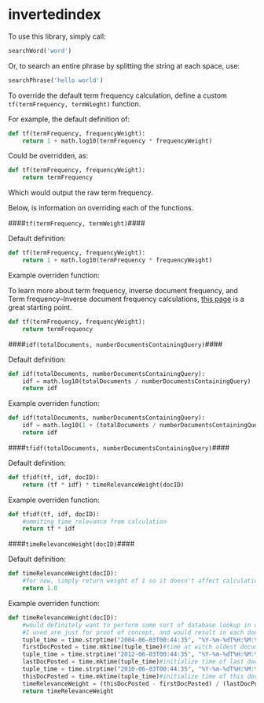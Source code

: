 # invertedindex

To use this library, simply call:
```python
searchWord('word')
```

Or, to search an entire phrase by splitting the string at each space, use:
```python
searchPhrase('hello world')
```

To override the default term frequency calculation, define a custom `tf(termFrequency, termWieght)` function.

For example, the default definition of:

```python
def tf(termFrequency, frequencyWeight):
	return 1 + math.log10(termFrequency * frequencyWeight)
```

Could be overridden, as:

```python
def tf(termFrequency, frequencyWeight):
	return termFrequency
```
Which would output the raw term frequency.

Below, is information on overriding each of the functions.

####`tf(termFrequency, termWeight)`####

Default definition:

```python
def tf(termFrequency, frequencyWeight):
	return 1 + math.log10(termFrequency * frequencyWeight)
```

Example overriden function:

To learn more about term frequency, inverse document frequency, and Term frequency–Inverse document frequency calculations, [this page](https://en.wikipedia.org/wiki/Tf%E2%80%93idf) is a great starting point.

```python
def tf(termFrequency, frequencyWeight):
	return termFrequency
```

####`idf(totalDocuments, numberDocumentsContainingQuery)`####

Default definition:

```python
def idf(totalDocuments, numberDocumentsContainingQuery):
	idf = math.log10(totalDocuments / numberDocumentsContainingQuery)
	return idf
```

Example overriden function:

```python
def idf(totalDocuments, numberDocumentsContainingQuery):
	idf = math.log10(1 + (totalDocuments / numberDocumentsContainingQuery))
	return idf
```

####`tfidf(totalDocuments, numberDocumentsContainingQuery)`####

Default definition:

```python
def tfidf(tf, idf, docID):
	return (tf * idf) * timeRelevanceWeight(docID)
```

Example overriden function:

```python
def tfidf(tf, idf, docID):
	#ommiting time relevance from calculation
	return tf * idf
```

####`timeRelevanceWeight(docID)`####

Default definition:

```python
def timeRelevanceWeight(docID):
    #for now, simply return weight of 1 so it doesn't affect calculations if it is used
    return 1.0
```

Example overriden function:

```python
def timeRelevanceWeight(docID):
    #would definitely want to perform some sort of database lookup in order to retrieve creation / last revised date for the document, hard coded values
    #I used are just for proof of concept, and would result in each document being weighted the same
    tuple_time = time.strptime("2004-06-03T00:44:35", "%Y-%m-%dT%H:%M:%S")
    firstDocPosted = time.mktime(tuple_time)#time at witch oldest document in results was posted. obvious dummy value for proof of concept
    tuple_time = time.strptime("2012-06-03T00:44:35", "%Y-%m-%dT%H:%M:%S")
    lastDocPosted = time.mktime(tuple_time)#initialize time of last document in results creation time
    tuple_time = time.strptime("2010-06-03T00:44:35", "%Y-%m-%dT%H:%M:%S")
    thisDocPosted = time.mktime(tuple_time)#initialize time of this documents creation to somewhere between first and last document
    timeRelevanceWeight = (thisDocPosted - firstDocPosted) / (lastDocPosted - firstDocPosted)
    return timeRelevanceWeight
```
